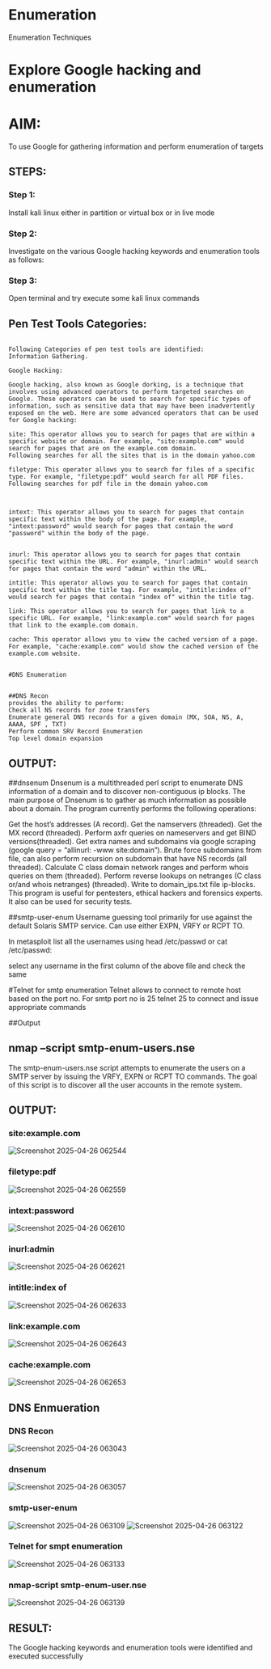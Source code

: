 # Enumeration
Enumeration Techniques

# Explore Google hacking and enumeration 

# AIM:

To use Google for gathering information and perform enumeration of targets

## STEPS:

### Step 1:

Install kali linux either in partition or virtual box or in live mode

### Step 2:

Investigate on the various Google hacking keywords and enumeration tools as follows:


### Step 3:
Open terminal and try execute some kali linux commands

## Pen Test Tools Categories:  
~~~

Following Categories of pen test tools are identified:
Information Gathering.

Google Hacking:

Google hacking, also known as Google dorking, is a technique that involves using advanced operators to perform targeted searches on Google. These operators can be used to search for specific types of information, such as sensitive data that may have been inadvertently exposed on the web. Here are some advanced operators that can be used for Google hacking:

site: This operator allows you to search for pages that are within a specific website or domain. For example, "site:example.com" would search for pages that are on the example.com domain.
Following searches for all the sites that is in the domain yahoo.com

filetype: This operator allows you to search for files of a specific type. For example, "filetype:pdf" would search for all PDF files.
Following searches for pdf file in the domain yahoo.com



intext: This operator allows you to search for pages that contain specific text within the body of the page. For example, "intext:password" would search for pages that contain the word "password" within the body of the page.


inurl: This operator allows you to search for pages that contain specific text within the URL. For example, "inurl:admin" would search for pages that contain the word "admin" within the URL.

intitle: This operator allows you to search for pages that contain specific text within the title tag. For example, "intitle:index of" would search for pages that contain "index of" within the title tag.

link: This operator allows you to search for pages that link to a specific URL. For example, "link:example.com" would search for pages that link to the example.com domain.

cache: This operator allows you to view the cached version of a page. For example, "cache:example.com" would show the cached version of the example.com website.

 
#DNS Enumeration


##DNS Recon
provides the ability to perform:
Check all NS records for zone transfers
Enumerate general DNS records for a given domain (MX, SOA, NS, A, AAAA, SPF , TXT)
Perform common SRV Record Enumeration
Top level domain expansion
~~~
## OUTPUT:







##dnsenum
Dnsenum is a multithreaded perl script to enumerate DNS information of a domain and to discover non-contiguous ip blocks. The main purpose of Dnsenum is to gather as much information as possible about a domain. The program currently performs the following operations:

Get the host’s addresses (A record).
Get the namservers (threaded).
Get the MX record (threaded).
Perform axfr queries on nameservers and get BIND versions(threaded).
Get extra names and subdomains via google scraping (google query = “allinurl: -www site:domain”).
Brute force subdomains from file, can also perform recursion on subdomain that have NS records (all threaded).
Calculate C class domain network ranges and perform whois queries on them (threaded).
Perform reverse lookups on netranges (C class or/and whois netranges) (threaded).
Write to domain_ips.txt file ip-blocks.
This program is useful for pentesters, ethical hackers and forensics experts. It also can be used for security tests.


##smtp-user-enum
Username guessing tool primarily for use against the default Solaris SMTP service. Can use either EXPN, VRFY or RCPT TO.


In metasploit list all the usernames using head /etc/passwd or cat /etc/passwd:

select any username in the first column of the above file and check the same


#Telnet for smtp enumeration
Telnet allows to connect to remote host based on the port no. For smtp port no is 25
telnet <host address> 25 to connect
and issue appropriate commands
  
 ##Output
  
  

## nmap –script smtp-enum-users.nse <hostname>

The smtp-enum-users.nse script attempts to enumerate the users on a SMTP server by issuing the VRFY, EXPN or RCPT TO commands. The goal of this script is to discover all the user accounts in the remote system.


## OUTPUT:
### site:example.com
![Screenshot 2025-04-26 062544](https://github.com/user-attachments/assets/292b8490-b899-4867-aa4c-146b0ad0dce1)
### filetype:pdf
![Screenshot 2025-04-26 062559](https://github.com/user-attachments/assets/122448cf-c8a8-44a5-8eab-d340670f5fd7)
### intext:password
![Screenshot 2025-04-26 062610](https://github.com/user-attachments/assets/41fac2d7-9457-41df-87e4-0ab6d94d641a)
### inurl:admin
![Screenshot 2025-04-26 062621](https://github.com/user-attachments/assets/5bc7f252-3d56-415b-bf58-dc1b022b30e9)
### intitle:index of
![Screenshot 2025-04-26 062633](https://github.com/user-attachments/assets/9f4e5aca-3fa7-4aaf-91c3-9f4445d29856)
### link:example.com
![Screenshot 2025-04-26 062643](https://github.com/user-attachments/assets/79ae0ff4-a103-42fa-b5ef-a1525cd191e7)
### cache:example.com
![Screenshot 2025-04-26 062653](https://github.com/user-attachments/assets/b952d195-6ef8-4305-ae19-60194d6ca036)
## DNS Enmueration
### DNS Recon
![Screenshot 2025-04-26 063043](https://github.com/user-attachments/assets/ab5b6559-6632-48ed-9dca-efca62885945)

### dnsenum
![Screenshot 2025-04-26 063057](https://github.com/user-attachments/assets/fdff18fd-8768-4417-a432-cdebe58d760d)

### smtp-user-enum
![Screenshot 2025-04-26 063109](https://github.com/user-attachments/assets/6cc6f9f7-83c4-4a7e-a447-1920860a5be9)
![Screenshot 2025-04-26 063122](https://github.com/user-attachments/assets/14efc5a4-e5dc-4589-b808-fdabdf6e456a)

### Telnet for smpt enumeration
![Screenshot 2025-04-26 063133](https://github.com/user-attachments/assets/799b145d-2824-450f-aac1-14df5e90506b)

### nmap-script smtp-enum-user.nse
![Screenshot 2025-04-26 063139](https://github.com/user-attachments/assets/a2ed28c9-93aa-44c4-8f1a-27bf100a7556)

## RESULT:
The Google hacking keywords and enumeration tools were identified and executed successfully

